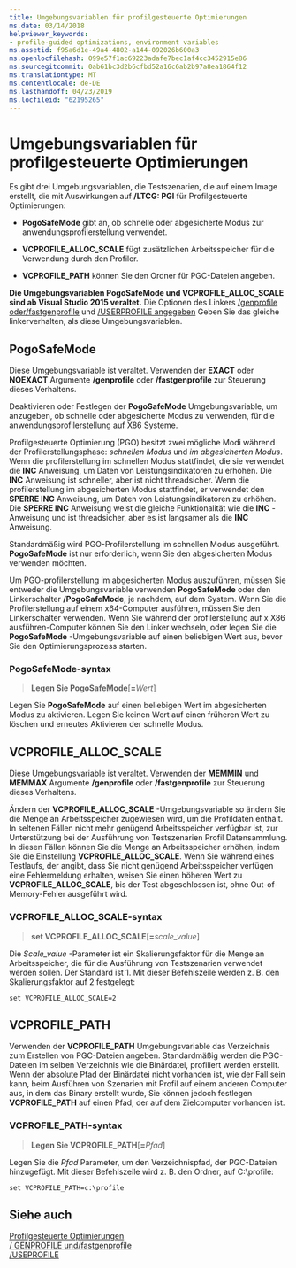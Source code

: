 ```yaml
---
title: Umgebungsvariablen für profilgesteuerte Optimierungen
ms.date: 03/14/2018
helpviewer_keywords:
- profile-guided optimizations, environment variables
ms.assetid: f95a6d1e-49a4-4802-a144-092026b600a3
ms.openlocfilehash: 099e57f1ac69223adafe7bec1af4cc3452915e86
ms.sourcegitcommit: 0ab61bc3d2b6cfbd52a16c6ab2b97a8ea1864f12
ms.translationtype: MT
ms.contentlocale: de-DE
ms.lasthandoff: 04/23/2019
ms.locfileid: "62195265"
---
```

# <a name="environment-variables-for-profile-guided-optimizations"></a>Umgebungsvariablen für profilgesteuerte Optimierungen

Es gibt drei Umgebungsvariablen, die Testszenarien, die auf einem Image erstellt, die mit Auswirkungen auf **/LTCG: PGI** für Profilgesteuerte Optimierungen:

- **PogoSafeMode** gibt an, ob schnelle oder abgesicherte Modus zur anwendungsprofilerstellung verwendet.

- **VCPROFILE_ALLOC_SCALE** fügt zusätzlichen Arbeitsspeicher für die Verwendung durch den Profiler.

- **VCPROFILE_PATH** können Sie den Ordner für PGC-Dateien angeben.

**Die Umgebungsvariablen PogoSafeMode und VCPROFILE_ALLOC_SCALE sind ab Visual Studio 2015 veraltet.** Die Optionen des Linkers [/genprofile oder/fastgenprofile](reference/genprofile-fastgenprofile-generate-profiling-instrumented-build.md) und [/USERPROFILE angegeben](reference/useprofile.md) Geben Sie das gleiche linkerverhalten, als diese Umgebungsvariablen.

## <a name="pogosafemode"></a>PogoSafeMode

Diese Umgebungsvariable ist veraltet. Verwenden der **EXACT** oder **NOEXACT** Argumente **/genprofile** oder **/fastgenprofile** zur Steuerung dieses Verhaltens.

Deaktivieren oder Festlegen der **PogoSafeMode** Umgebungsvariable, um anzugeben, ob schnelle oder abgesicherte Modus zu verwenden, für die anwendungsprofilerstellung auf X86 Systeme.

Profilgesteuerte Optimierung (PGO) besitzt zwei mögliche Modi während der Profilerstellungsphase: *schnellen Modus* und *im abgesicherten Modus*. Wenn die profilerstellung im schnellen Modus stattfindet, die sie verwendet die **INC** Anweisung, um Daten von Leistungsindikatoren zu erhöhen. Die **INC** Anweisung ist schneller, aber ist nicht threadsicher. Wenn die profilerstellung im abgesicherten Modus stattfindet, er verwendet den **SPERRE INC** Anweisung, um Daten von Leistungsindikatoren zu erhöhen. Die **SPERRE INC** Anweisung weist die gleiche Funktionalität wie die **INC** -Anweisung und ist threadsicher, aber es ist langsamer als die **INC** Anweisung.

Standardmäßig wird PGO-Profilerstellung im schnellen Modus ausgeführt. **PogoSafeMode** ist nur erforderlich, wenn Sie den abgesicherten Modus verwenden möchten.

Um PGO-profilerstellung im abgesicherten Modus auszuführen, müssen Sie entweder die Umgebungsvariable verwenden **PogoSafeMode** oder den Linkerschalter **/PogoSafeMode**, je nachdem, auf dem System. Wenn Sie die Profilerstellung auf einem x64-Computer ausführen, müssen Sie den Linkerschalter verwenden. Wenn Sie während der profilerstellung auf x X86 ausführen-Computer können Sie den Linker wechseln, oder legen Sie die **PogoSafeMode** -Umgebungsvariable auf einen beliebigen Wert aus, bevor Sie den Optimierungsprozess starten.

### <a name="pogosafemode-syntax"></a>PogoSafeMode-syntax

> **Legen Sie PogoSafeMode**[**=**_Wert_]

Legen Sie **PogoSafeMode** auf einen beliebigen Wert im abgesicherten Modus zu aktivieren. Legen Sie keinen Wert auf einen früheren Wert zu löschen und erneutes Aktivieren der schnelle Modus.

## <a name="vcprofileallocscale"></a>VCPROFILE_ALLOC_SCALE

Diese Umgebungsvariable ist veraltet. Verwenden der **MEMMIN** und **MEMMAX** Argumente **/genprofile** oder **/fastgenprofile** zur Steuerung dieses Verhaltens.

Ändern der **VCPROFILE_ALLOC_SCALE** -Umgebungsvariable so ändern Sie die Menge an Arbeitsspeicher zugewiesen wird, um die Profildaten enthält. In seltenen Fällen nicht mehr genügend Arbeitsspeicher verfügbar ist, zur Unterstützung bei der Ausführung von Testszenarien Profil Datensammlung. In diesen Fällen können Sie die Menge an Arbeitsspeicher erhöhen, indem Sie die Einstellung **VCPROFILE_ALLOC_SCALE**. Wenn Sie während eines Testlaufs, der angibt, dass Sie nicht genügend Arbeitsspeicher verfügen eine Fehlermeldung erhalten, weisen Sie einen höheren Wert zu **VCPROFILE_ALLOC_SCALE**, bis der Test abgeschlossen ist, ohne Out-of-Memory-Fehler ausgeführt wird.

### <a name="vcprofileallocscale-syntax"></a>VCPROFILE_ALLOC_SCALE-syntax

> **set VCPROFILE_ALLOC_SCALE**[__=__*scale_value*]

Die *Scale_value* -Parameter ist ein Skalierungsfaktor für die Menge an Arbeitsspeicher, die für die Ausführung von Testszenarien verwendet werden sollen.  Der Standard ist 1. Mit dieser Befehlszeile werden z. B. den Skalierungsfaktor auf 2 festgelegt:

`set VCPROFILE_ALLOC_SCALE=2`

## <a name="vcprofilepath"></a>VCPROFILE_PATH

Verwenden der **VCPROFILE_PATH** Umgebungsvariable das Verzeichnis zum Erstellen von PGC-Dateien angeben. Standardmäßig werden die PGC-Dateien im selben Verzeichnis wie die Binärdatei, profiliert werden erstellt. Wenn der absolute Pfad der Binärdatei nicht vorhanden ist, wie der Fall sein kann, beim Ausführen von Szenarien mit Profil auf einem anderen Computer aus, in dem das Binary erstellt wurde, Sie können jedoch festlegen **VCPROFILE_PATH** auf einen Pfad, der auf dem Zielcomputer vorhanden ist.

### <a name="vcprofilepath-syntax"></a>VCPROFILE_PATH-syntax

> **Legen Sie VCPROFILE_PATH**[**=**_Pfad_]

Legen Sie die *Pfad* Parameter, um den Verzeichnispfad, der PGC-Dateien hinzugefügt. Mit dieser Befehlszeile wird z. B. den Ordner, auf C:\profile:

`set VCPROFILE_PATH=c:\profile`

## <a name="see-also"></a>Siehe auch

[Profilgesteuerte Optimierungen](profile-guided-optimizations.md)<br/>
[/ GENPROFILE und/fastgenprofile](reference/genprofile-fastgenprofile-generate-profiling-instrumented-build.md)<br/>
[/USEPROFILE](reference/useprofile.md)<br/>
